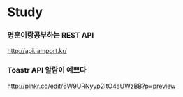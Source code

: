 # Study


### 명훈이랑공부하는 REST API 
http://api.iamport.kr/



### Toastr API 알람이 예쁘다
 http://plnkr.co/edit/6W9URNyyp2ItO4aUWzBB?p=preview 
